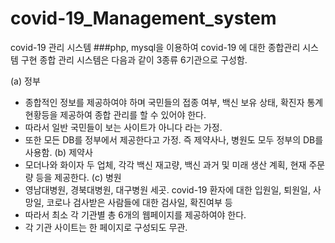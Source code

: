 # covid-19_Management_system
covid-19 관리 시스템
###php, mysql을 이용하여 covid-19 에 대한 종합관리 시스템 구현
종합 관리 시스템은 다음과 같이 3종류 6기관으로 구성함.

(a) 정부
- 종합적인 정보를 제공하여야 하며 국민들의 접종 여부, 백신 보유 상태, 확진자 통계 현황등을 제공하여 종합 관리를 할 수 있어야 한다. 
- 따라서 일반 국민들이 보는 사이트가 아니다 라는 가정.
- 또한 모든 DB를 정부에서 제공한다고 가정. 즉 제약사나, 병원도 모두 정부의 DB를 사용함.
(b) 제약사
- 모더나와 화이자 두 업체, 각각 백신 재고량, 백신 과거 및 미래 생산 계획, 현재 주문량 등을 제공한다.
(c) 병원
- 영남대병원, 경북대병원, 대구병원 세곳. covid-19 환자에 대한 입원일, 퇴원일, 사망일, 코로나 검사받은 사람들에 대한 검사일, 확진여부 등
- 따라서 최소 각 기관별 총 6개의 웹페이지를 제공하여야 한다. 
- 각 기관 사이트는 한 페이지로 구성되도 무관.
